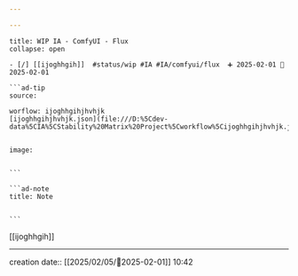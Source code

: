 ```yaml
---

---
```

 
`````ad-example
title: WIP IA - ComfyUI - Flux
collapse: open

- [/] [[ijoghhgih]]  #status/wip #IA #IA/comfyui/flux  ➕ 2025-02-01 🛫 2025-02-01

```ad-tip
source: 

worflow: ijoghhgihjhvhjk 
[ijoghhgihjhvhjk.json](file:///D:%5Cdev-data%5CIA%5CStability%20Matrix%20Project%5Cworkflow%5Cijoghhgihjhvhjk.json)


image:  


```

```ad-note
title: Note
 

```

`````

[[ijoghhgih]]

---
creation date:: [[2025/02/05/📒2025-02-01]]  10:42

